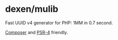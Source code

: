 # dexen/mulib

Fast UUID v4 generator for PHP: 1MM in 0.7 second.

[Composer](https://packagist.org/packages/dexen/mulib) and [PSR-4](https://www.php-fig.org/psr/psr-4/) friendly.
